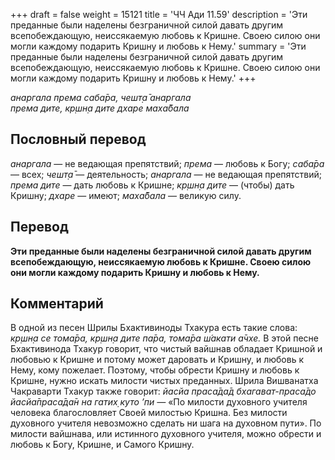 +++
draft = false
weight = 15121
title = 'ЧЧ Ади 11.59'
description = 'Эти преданные были наделены безграничной силой давать другим всепобеждающую, неиссякаемую любовь к Кришне. Своею силою они могли каждому подарить Кришну и любовь к Нему.'
summary = 'Эти преданные были наделены безграничной силой давать другим всепобеждающую, неиссякаемую любовь к Кришне. Своею силою они могли каждому подарить Кришну и любовь к Нему.'
+++

_анаргала према саба̄ра, чешт̣а̄ анаргала  
према дите, кр̣шн̣а дите дхаре маха̄бала_

## Пословный перевод

_анаргала_ — не ведающая препятствий; _према_ — любовь к Богу; _саба̄ра_ — всех; _чешт̣а̄_ — деятельность; _анаргала_ — не ведающая препятствий; _према_ _дите_ — дать любовь к Кришне; _кр̣шн̣а_ _дите_ — (чтобы) дать Кришну; _дхаре_ — имеют; _маха̄бала_ — великую силу.

## Перевод

**Эти преданные были наделены безграничной силой давать другим всепобеждающую, неиссякаемую любовь к Кришне. Своею силою они могли каждому подарить Кришну и любовь к Нему.**

## Комментарий

В одной из песен Шрилы Бхактивиноды Тхакура есть такие слова: _кр̣шн̣а се тома̄ра, кр̣шн̣а дите па̄ра, тома̄ра ш́акати а̄чхе._ В этой песне Бхактивинода Тхакур говорит, что чистый вайшнав обладает Кришной и любовью к Кришне и потому может даровать и Кришну, и любовь к Нему, кому пожелает. Поэтому, чтобы обрести Кришну и любовь к Кришне, нужно искать милости чистых преданных. Шрила Вишванатха Чакраварти Тхакур также говорит: _йасйа праса̄да̄д бхагават-праса̄до йасйа̄праса̄да̄н на гатих̣ куто ’пи —_ «По милости духовного учителя человека благословляет Своей милостью Кришна. Без милости духовного учителя невозможно сделать ни шага на духовном пути». По милости вайшнава, или истинного духовного учителя, можно обрести и любовь к Богу, Кришне, и Самого Кришну.
